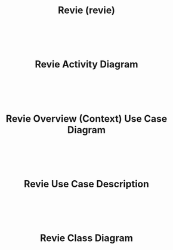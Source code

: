 # <p style="text-align: center; font-size: 25px;">Revie (revie)</p>

<br><br><br>

# <p style="text-align: center; font-size: 25px;">Revie Activity Diagram</p>

<br><br><br>

# <p style="text-align: center; font-size: 25px;">Revie Overview (Context) Use Case Diagram</p>

<br><br><br>

# <p style="text-align: center; font-size: 25px;">Revie Use Case Description</p>

<br><br><br>

# <p style="text-align: center; font-size: 25px;">Revie Class Diagram</p>